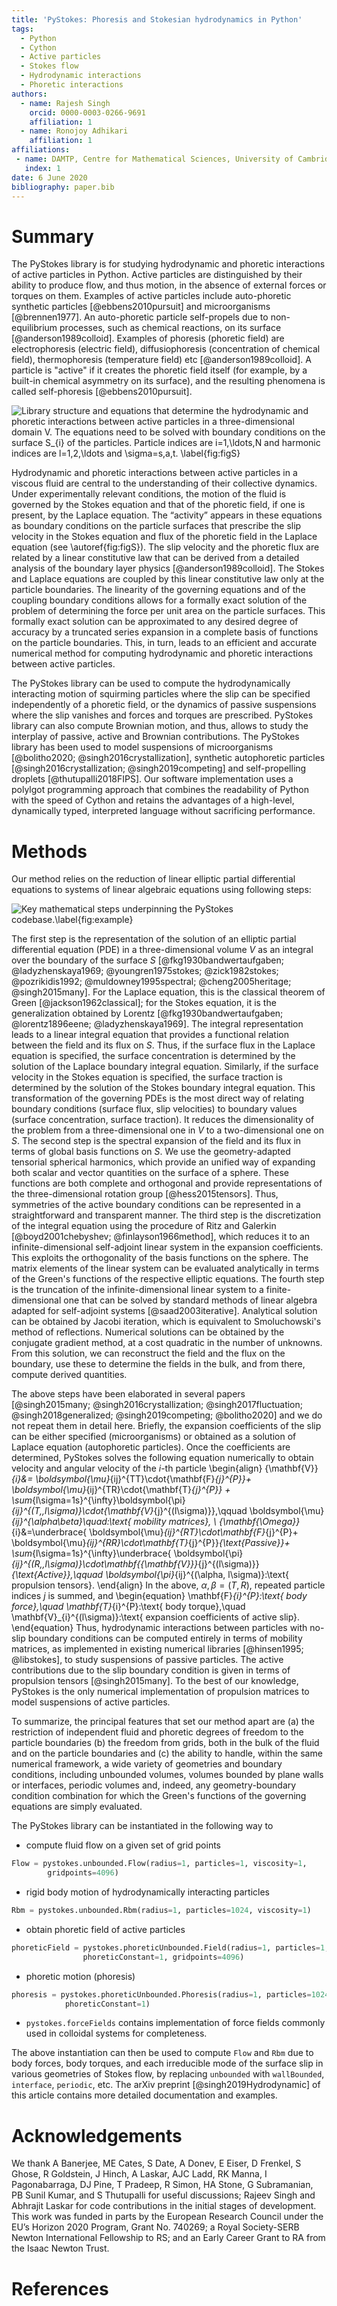 ```yaml
---
title: 'PyStokes: Phoresis and Stokesian hydrodynamics in Python'
tags:
  - Python
  - Cython
  - Active particles
  - Stokes flow
  - Hydrodynamic interactions
  - Phoretic interactions
authors:
  - name: Rajesh Singh
    orcid: 0000-0003-0266-9691
    affiliation: 1
  - name: Ronojoy Adhikari
    affiliation: 1
affiliations:
 - name: DAMTP, Centre for Mathematical Sciences, University of Cambridge, Wilberforce Road, Cambridge CB3 0WA, UK
   index: 1
date: 6 June 2020
bibliography: paper.bib
---
```


# Summary

The PyStokes library is for studying hydrodynamic and phoretic interactions of active particles in Python. Active particles are distinguished by their ability to produce flow, and thus motion, in the absence of external forces or torques on them. Examples of active particles include auto-phoretic synthetic particles [@ebbens2010pursuit] and microorganisms [@brennen1977]. An auto-phoretic particle self-propels due to non-equilibrium processes, such as chemical reactions, on its surface [@anderson1989colloid]. Examples of phoresis (phoretic field) are electrophoresis (electric field), diffusiophoresis (concentration of chemical field), thermophoresis (temperature field) etc [@anderson1989colloid]. A particle is "active" if it creates the phoretic field itself (for example, by a built-in chemical asymmetry on its surface), and the resulting phenomena is called self-phoresis [@ebbens2010pursuit]. 


![Library structure and equations that determine the hydrodynamic and phoretic interactions between active particles in a three-dimensional domain $V$. The equations need to be solved with boundary conditions on the surface $S_{i}$ of the particles. Particle indices are $i=1,\ldots,N$ and harmonic indices are $l=1,2,\ldots$ and $\sigma=s,a,t$. \label{fig:figS}](FigSchema.png)

Hydrodynamic and phoretic interactions between active particles in a viscous fluid are central to the understanding of their collective dynamics. 
Under experimentally relevant conditions, the motion of the fluid is governed by the Stokes equation and that of the phoretic field, if one is present, by the Laplace equation. 
The “activity” appears in these equations as boundary conditions on the particle surfaces that prescribe the slip velocity in the Stokes equation and flux of the phoretic field in the Laplace equation (see \autoref{fig:figS}). 
The slip velocity and the phoretic flux are related by a linear constitutive law that can be derived from a detailed analysis of the boundary layer physics [@anderson1989colloid]. 
The Stokes and Laplace equations are coupled by this linear constitutive law only at the particle boundaries. 
The linearity of the governing equations and of the coupling boundary conditions allows for a formally exact solution of the problem of determining 
the force per unit area on the particle surfaces. This formally exact solution can be approximated to any desired degree of accuracy by a 
truncated series expansion in a complete basis of functions on the particle boundaries. This, in turn, leads to an efficient and accurate numerical 
method for computing hydrodynamic and phoretic interactions between active particles.

The PyStokes library can be used to compute the hydrodynamically interacting motion of squirming particles where the slip can be specified independently of a phoretic field, or the dynamics of passive suspensions where the slip vanishes and forces and torques are prescribed. PyStokes library can also compute Brownian motion, and thus, allows to study the interplay of passive, active and Brownian contributions. The PyStokes library has been used to model suspensions of microorganisms [@bolitho2020; @singh2016crystallization], 
synthetic autophoretic particles [@singh2016crystallization; @singh2019competing] and 
self-propelling droplets [@thutupalli2018FIPS].
Our software implementation uses a polylgot programming approach that combines the readability of Python with the speed of Cython and retains the advantages of a high-level, 
dynamically typed, interpreted language without sacrificing performance.



# Methods

Our method relies on the reduction of linear elliptic partial differential equations to systems of linear algebraic equations using following steps:  

![Key mathematical steps underpinning the PyStokes codebase.\label{fig:example}](figure.png)

The first step is the representation of the solution of an elliptic partial differential equation (PDE) in a three-dimensional volume $V$ as an integral over the 
boundary of the surface $S$ [@fkg1930bandwertaufgaben; @ladyzhenskaya1969; @youngren1975stokes; @zick1982stokes; @pozrikidis1992; @muldowney1995spectral; @cheng2005heritage; @singh2015many]. 
For the Laplace equation, this is the classical theorem of Green [@jackson1962classical]; for the Stokes equation, it is the generalization obtained by 
Lorentz [@fkg1930bandwertaufgaben; @lorentz1896eene; @ladyzhenskaya1969]. The integral representation leads to a linear integral equation that provides a 
functional relation between the field and its flux on $S$. Thus, if the surface flux in the Laplace equation is specified, the surface concentration is determined 
by the solution of the Laplace boundary integral equation. Similarly, if the surface velocity in the Stokes equation is specified, the surface traction is determined 
by the solution of the Stokes boundary integral equation. This transformation of the governing PDEs is the most direct way of relating boundary conditions (surface flux, slip velocities) 
to boundary values (surface concentration, surface traction). It reduces the dimensionality of the problem from a three-dimensional one in $V$ to a two-dimensional one on $S$. 
The second step is the spectral expansion of the field and its flux in terms of global basis functions on $S$. We use the geometry-adapted tensorial spherical harmonics, 
which provide an unified way of expanding both scalar and vector quantities on the surface of a sphere. These functions are both complete and orthogonal and provide representations of 
the three-dimensional rotation group [@hess2015tensors]. Thus, symmetries of the active boundary conditions can be represented in a straightforward and transparent manner. 
The third step is the discretization of the integral equation using the procedure of Ritz and Galerkin [@boyd2001chebyshev; @finlayson1966method], which reduces it to an 
infinite-dimensional self-adjoint linear system in the expansion coefficients. This exploits the orthogonality of the basis functions on the sphere. The matrix elements of 
the linear system can be evaluated analytically in terms of the Green's functions of the respective elliptic equations. The fourth step is the truncation of the 
infinite-dimensional linear system to a finite-dimensional one that can be solved by standard methods of linear algebra adapted for self-adjoint systems [@saad2003iterative]. 
Analytical solution can be obtained by Jacobi iteration, which is equivalent to Smoluchowski's method of reflections. Numerical solutions can be obtained by the conjugate 
gradient method, at a cost quadratic in the number of unknowns. From this solution, we can reconstruct the field and the flux on the boundary, use these to determine the 
fields in the bulk, and from there, compute derived quantities. 

The above steps have been elaborated in several 
papers [@singh2015many; @singh2016crystallization; @singh2017fluctuation; @singh2018generalized; @singh2019competing; @bolitho2020] and we do not repeat them in detail here. Briefly, the expansion coefficients of the slip can be either specified (microorganisms) or obtained as a solution of Laplace equation (autophoretic particles). Once the coefficients are determined, PyStokes solves the following equation numerically to obtain velocity and angular velocity of the $i$-th particle
\begin{align}
{\mathbf{V}}_{i}&=
\boldsymbol{\mu}_{ij}^{TT}\cdot{\mathbf{F}_{j}^{P}}+ 
\boldsymbol{\mu}_{ij}^{TR}\cdot{\mathbf{T}_{j}^{P}} + 
\sum_{l\sigma=1s}^{\infty}\boldsymbol{\pi}_{ij}^{(T,\,l\sigma)}\cdot{\mathbf{V}_{j}^{(l\sigma)}},\qquad \boldsymbol{\mu}_{ij}^{\alpha\beta}\quad:\text{ mobility matrices},
\\
{\mathbf{\Omega}}_{i}&=\underbrace{
\boldsymbol{\mu}_{ij}^{RT}\cdot\mathbf{F}_{j}^{P}+
\boldsymbol{\mu}_{ij}^{RR}\cdot\mathbf{T}_{j}^{P}}_{\text{Passive}}+
\sum_{l\sigma=1s}^{\infty}\underbrace{
\boldsymbol{\pi}_{ij}^{(R,\,l\sigma)}\cdot\mathbf{{\mathbf{V}}}_{j}^{(l\sigma)}}_{\text{Active}},\qquad \boldsymbol{\pi}_{ij}^{(\alpha, l\sigma)}:\text{ propulsion tensors}.
\end{align}
In the above, $\alpha,\beta=(T,R)$, repeated particle indices $j$ is summed, and
\begin{equation}
\mathbf{F}_{i}^{P}:\text{ body force},\quad \mathbf{T}_{i}^{P}:\text{ body torque},\quad \mathbf{V}_{i}^{(l\sigma)}:\text{ expansion coefficients of active slip}.
\end{equation}
Thus, hydrodynamic interactions between particles with no-slip boundary conditions can be computed entirely in terms of mobility matrices, as implemented in existing numerical libraries [@hinsen1995; @libstokes], to study suspensions of passive particles. The active contributions due to the slip boundary condition is given in terms of propulsion tensors [@singh2015many]. To the best of our knowledge, PyStokes is the only numerical implementation of propulsion matrices to model suspensions of active particles.      


To summarize, the principal features that set our method apart are (a) the restriction of independent fluid and phoretic degrees of freedom to the particle boundaries 
(b) the freedom from grids, both in the bulk of the fluid and on the particle boundaries and 
(c) the ability to handle, within the same numerical framework, a wide variety of geometries and boundary conditions, 
including unbounded volumes, volumes bounded by plane walls or interfaces, periodic volumes and, indeed, 
any geometry-boundary condition combination for which the Green's functions of the governing equations are simply evaluated.



The PyStokes library can be instantiated in the following way to 

* compute fluid flow on a given set of grid points 
```python
Flow = pystokes.unbounded.Flow(radius=1, particles=1, viscosity=1, 
        gridpoints=4096) 
```

* rigid body motion of hydrodynamically interacting particles
```python
Rbm = pystokes.unbounded.Rbm(radius=1, particles=1024, viscosity=1) 
```


* obtain phoretic field of active particles
```python
phoreticField = pystokes.phoreticUnbounded.Field(radius=1, particles=1, 
                phoreticConstant=1, gridpoints=4096)
```

* phoretic motion (phoresis)
```python
phoresis = pystokes.phoreticUnbounded.Phoresis(radius=1, particles=1024, 
            phoreticConstant=1)
```

* `pystokes.forceFields` contains implementation of force fields commonly used in colloidal systems for completeness. 

The above instantiation can then be used to compute `Flow` and `Rbm` due to body forces, body torques, and each irreducible mode of the surface slip in various geometries of Stokes flow, by replacing `unbounded` with `wallBounded`, `interface`, `periodic`, etc. The arXiv preprint [@singh2019Hydrodynamic] of this article contains more detailed documentation and examples.
  

# Acknowledgements

We thank A Banerjee, ME Cates, S Date, A Donev, E Eiser, D Frenkel, S Ghose, R
Goldstein, J Hinch, A Laskar, AJC Ladd, RK Manna, I Pagonabarraga, DJ Pine, T
Pradeep, R Simon, HA Stone, G Subramanian, PB Sunil Kumar, and S Thutupalli 
for useful discussions; Rajeev Singh and Abhrajit Laskar for code contributions in the initial stages of development. 
This work was funded in parts by the European Research Council under the EU’s Horizon 2020 Program, Grant No. 740269; 
a Royal Society-SERB Newton International Fellowship to RS; and an Early Career Grant to RA from the Isaac Newton Trust.

# References
